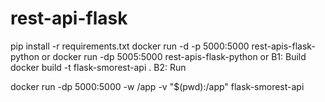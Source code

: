 # rest-api-flask
pip install -r requirements.txt
docker run -d -p 5000:5000 rest-apis-flask-python
or
docker run -dp 5005:5000 rest-apis-flask-python
or 
B1: Build
docker build -t flask-smorest-api .
B2: Run
<!-- docker run -dp 5000:5000 flask-smorest-api -->
docker run -dp 5000:5000 -w /app -v "$(pwd):/app" flask-smorest-api